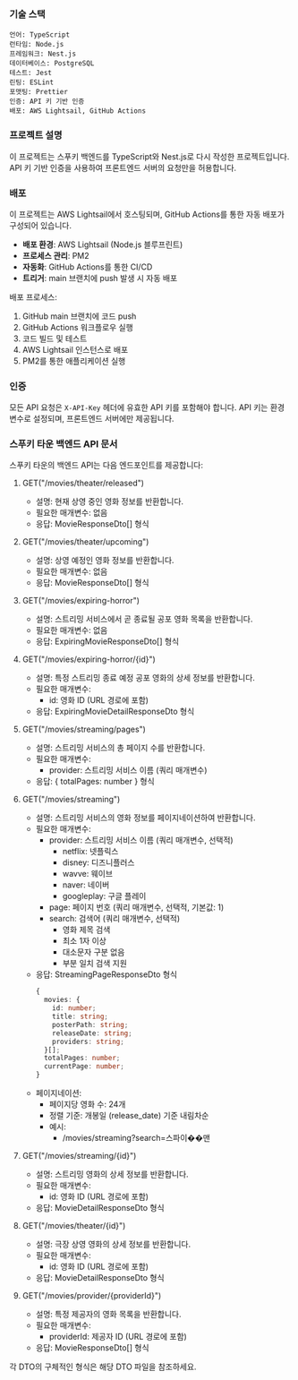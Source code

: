 ### 기술 스택
```
언어: TypeScript
런타임: Node.js
프레임워크: Nest.js
데이터베이스: PostgreSQL
테스트: Jest
린팅: ESLint
포맷팅: Prettier
인증: API 키 기반 인증
배포: AWS Lightsail, GitHub Actions
```

### 프로젝트 설명 
이 프로젝트는 스푸키 백엔드를 TypeScript와 Nest.js로 다시 작성한 프로젝트입니다. API 키 기반 인증을 사용하여 프론트엔드 서버의 요청만을 허용합니다.

### 배포
이 프로젝트는 AWS Lightsail에서 호스팅되며, GitHub Actions를 통한 자동 배포가 구성되어 있습니다.

- **배포 환경**: AWS Lightsail (Node.js 블루프린트)
- **프로세스 관리**: PM2
- **자동화**: GitHub Actions를 통한 CI/CD
- **트리거**: main 브랜치에 push 발생 시 자동 배포

배포 프로세스:
1. GitHub main 브랜치에 코드 push
2. GitHub Actions 워크플로우 실행
3. 코드 빌드 및 테스트
4. AWS Lightsail 인스턴스로 배포
5. PM2를 통한 애플리케이션 실행

### 인증
모든 API 요청은 `X-API-Key` 헤더에 유효한 API 키를 포함해야 합니다. API 키는 환경 변수로 설정되며, 프론트엔드 서버에만 제공됩니다.

### 스푸키 타운 백엔드 API 문서

스푸키 타운의 백엔드 API는 다음 엔드포인트를 제공합니다:

1. GET("/movies/theater/released")
   - 설명: 현재 상영 중인 영화 정보를 반환합니다.
   - 필요한 매개변수: 없음
   - 응답: MovieResponseDto[] 형식

2. GET("/movies/theater/upcoming")
   - 설명: 상영 예정인 영화 정보를 반환합니다.
   - 필요한 매개변수: 없음
   - 응답: MovieResponseDto[] 형식

3. GET("/movies/expiring-horror")
   - 설명: 스트리밍 서비스에서 곧 종료될 공포 영화 목록을 반환합니다.
   - 필요한 매개변수: 없음
   - 응답: ExpiringMovieResponseDto[] 형식

4. GET("/movies/expiring-horror/{id}")
   - 설명: 특정 스트리밍 종료 예정 공포 영화의 상세 정보를 반환합니다.
   - 필요한 매개변수:
     - id: 영화 ID (URL 경로에 포함)
   - 응답: ExpiringMovieDetailResponseDto 형식

5. GET("/movies/streaming/pages")
   - 설명: 스트리밍 서비스의 총 페이지 수를 반환합니다.
   - 필요한 매개변수:
     - provider: 스트리밍 서비스 이름 (쿼리 매개변수)
   - 응답: { totalPages: number } 형식

6. GET("/movies/streaming")
   - 설명: 스트리밍 서비스의 영화 정보를 페이지네이션하여 반환합니다.
   - 필요한 매개변수:
     - provider: 스트리밍 서비스 이름 (쿼리 매개변수, 선택적)
       - netflix: 넷플릭스
       - disney: 디즈니플러스
       - wavve: 웨이브
       - naver: 네이버
       - googleplay: 구글 플레이
     - page: 페이지 번호 (쿼리 매개변수, 선택적, 기본값: 1)
     - search: 검색어 (쿼리 매개변수, 선택적)
       - 영화 제목 검색
       - 최소 1자 이상
       - 대소문자 구분 없음
       - 부분 일치 검색 지원
   - 응답: StreamingPageResponseDto 형식
     ```typescript
     {
       movies: {
         id: number;
         title: string;
         posterPath: string;
         releaseDate: string;
         providers: string;
       }[];
       totalPages: number;
       currentPage: number;
     }
     ```
   - 페이지네이션:
     - 페이지당 영화 수: 24개
     - 정렬 기준: 개봉일 (release_date) 기준 내림차순
     - 예시:
       - /movies/streaming?search=스파이��맨

7. GET("/movies/streaming/{id}")
   - 설명: 스트리밍 영화의 상세 정보를 반환합니다.
   - 필요한 매개변수:
     - id: 영화 ID (URL 경로에 포함)
   - 응답: MovieDetailResponseDto 형식

8. GET("/movies/theater/{id}")
   - 설명: 극장 상영 영화의 상세 정보를 반환합니다.
   - 필요한 매개변수:
     - id: 영화 ID (URL 경로에 포함)
   - 응답: MovieDetailResponseDto 형식

9. GET("/movies/provider/{providerId}")
   - 설명: 특정 제공자의 영화 목록을 반환합니다.
   - 필요한 매개변수:
     - providerId: 제공자 ID (URL 경로에 포함)
   - 응답: MovieResponseDto[] 형식

각 DTO의 구체적인 형식은 해당 DTO 파일을 참조하세요.
